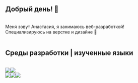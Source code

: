 <h2> Добрый день! 👋 </h2><br>
Меня зовут Анастасия, я занимаюсь веб-разработкой! <br>
Специализируюсь на верстке и дизайне 👻<br><br>
<h2>Среды разработки | изученные языки</h2> <br>
<a href="https://github.com/badges/shields"><img src="https://img.shields.io/badge/-Visual Studio Code-grey?logo=visualstudiocode"</a><a href="https://github.com/badges/shields"><img src="https://img.shields.io/badge/-Figma-grey?logo=figma"</a><br>
<a href="https://github.com/badges/shields"><img src="https://img.shields.io/badge/-HTML-grey?logo=html5"</a><a href="https://github.com/badges/shields"><img src="https://img.shields.io/badge/-CSS-grey?logo=css3"</a><a href="https://github.com/badges/shields"><img src="https://img.shields.io/badge/-JavaScript-grey?logo=javascript"</a>
